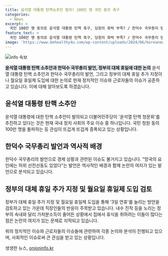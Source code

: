 ```yaml
---
title: 윤석열 대통령 탄핵소추안 발의! 100만 명 국민 동의 촉구
categories:
  - News
excerpt: >
  국민 100만 명 동의로 윤석열 대통령 탄핵 촉구, 당원의 화력 부족? / 한덕수 국무총리 망국의 요인은 허위 선전선동 / 3일 연휴 논란, 직장인들은 집에서 쉬는 것이 아니라 반대 입장  **기사 요약** 국민 100만 명 동의로 윤석열 대통령 탄핵 촉구가 더불어민주당에 의해 추진되고 있음에도 성이 차지 않는 화력 문제가 제기되고 있다. 한덕수 국무총리는 허위 선전선동이 망국의 요인 중 하나라고 언급하며 과거 역사를 회상했다. 또한 정부의 3일 연휴 확대 방안에 대한 직장인들의 반대 입장이 강조되고 있다.
feature_text: >
  국민 100만 명 동의로 윤석열 대통령 탄핵 촉구, 당원의 화력 부족? / 한덕수 국무총리 망국의 요인은 허위 선전선동 / 3일 연휴 논란, 직장인들은 집에서 쉬는 것이 아니라 반대 입장  **기사 요약** 국민 100만 명 동의로 윤석열 대통령 탄핵 촉구가 더불어민주당에 의해 추진되고 있음에도 성이 차지 않는 화력 문제가 제기되고 있다. 한덕수 국무총리는 허위 선전선동이 망국의 요인 중 하나라고 언급하며 과거 역사를 회상했다. 또한 정부의 3일 연휴 확대 방안에 대한 직장인들의 반대 입장이 강조되고 있다.
image: 'https://www.behealthy4u.com/wp-content/uploads/2024/06/koreanews.jpg'
---
```


<p><img src="https://www.behealthy4u.com/wp-content/uploads/2024/06/koreanews.jpg" alt="info 속보" /></p>

<p><b><span style="background-color: #21538527;">윤석열 대통령 탄핵 소추안과 한덕수 국무총리 발언, 정부의 대체 휴일에 대한 논의</span></b>
윤석열 대통령 탄핵 소추안과 한덕수 국무총리의 발언, 그리고 정부의 대체 휴일 추가 지정이나 월요일 휴일제 도입에 대한 논의로 현재 정치적인 이슈와 근로자들의 이슈가 공존하고 있습니다. 
이에 대해 알아보도록 하겠습니다.</p>

<h2 data-ke-size="size26">윤석열 대통령 탄핵 소추안</h2>

<p>윤석열 대통령에 대한 탄핵 소추안이 발의되고 더불어민주당이 '윤석열 탄핵 청문회'를 추진하고 있다는 것은 현재 국내 정치 사회의 주요 이슈 중 하나입니다.
국민 청원 동의 100만 명을 돌파하는 등 관심이 뜨겁게 뜨겁게 증폭되고 있는 상황입니다.</p>

<h2 data-ke-size="size26">한덕수 국무총리 발언과 역사적 배경</h2>

<p>한덕수 국무총리의 발언으로 경제 상황과 관련된 이슈도 불거지고 있습니다. "망국의 요인에는 허위 선전선동도 있었다"는 발언은 역사적인 배경과 함께 논란의 여지가 있는 발언으로 분석되고 있습니다.</p>

<h2 data-ke-size="size26">정부의 대체 휴일 추가 지정 및 월요일 휴일제 도입 검토</h2>

<p>정부가 대체 휴일 추가 지정 및 월요일 휴일제 도입을 통해 '3일 연휴'를 늘리는 방안을 검토하고 있는 가운데 직장인들의 반응이 주목받고 있습니다. 
내수 진작 등을 노리는 정부의 속내와 달리 가처분소득이 줄어든 상황에서 집에서 휴식을 취하려는 이들이 많다는 점은 논란의 여지가 있는 문제로 지적되고 있습니다.</p>

<p>위의 정치적인 이슈와 근로자들의 이슈들에 관련하여 각종 논의와 분석이 진행되고 있으며, 사회적인 이슈로써 큰 관심을 받고 있는 상황입니다.</p>
생생한 뉴스, <a href="https://onioninfo.kr" rel="dofollow">onioninfo.kr</a>


